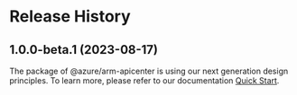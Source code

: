 # Release History
    
## 1.0.0-beta.1 (2023-08-17)

The package of @azure/arm-apicenter is using our next generation design principles. To learn more, please refer to our documentation [Quick Start](https://aka.ms/js-track2-quickstart).
